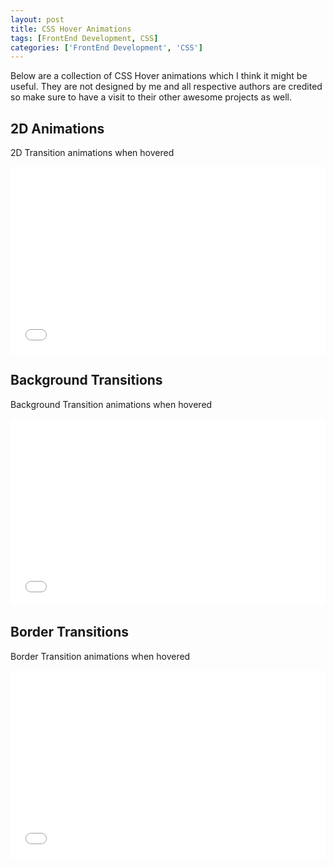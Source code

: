 ```yaml
---
layout: post
title: CSS Hover Animations
tags: [FrontEnd Development, CSS]
categories: ['FrontEnd Development', 'CSS'] 
---
```



Below are a collection of CSS Hover animations which I think it might be useful. They are not designed by me
and all respective authors are credited so make sure to have a visit to their other awesome projects
as well.

## 2D Animations

2D Transition animations when hovered
<iframe width="100%" height="300" src="//jsfiddle.net/mbuda03/xeuuajzp/1/embedded/result,css,html/dark/" allowfullscreen="allowfullscreen" frameborder="0"></iframe>




## Background Transitions

Background Transition animations when hovered
<iframe width="100%" height="300" src="//jsfiddle.net/mbuda03/wa3m11rt/5/embedded/result,css,html/dark/" allowfullscreen="allowfullscreen" frameborder="0"></iframe>



## Border Transitions

Border Transition animations when hovered
<iframe width="100%" height="300" src="//jsfiddle.net/mbuda03/q4sLor17/2/embedded/result,css,html/dark/" allowfullscreen="allowfullscreen" frameborder="0"></iframe>
